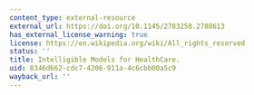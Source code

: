 ```yaml
---
content_type: external-resource
external_url: https://doi.org/10.1145/2783258.2788613
has_external_license_warning: true
license: https://en.wikipedia.org/wiki/All_rights_reserved
status: ''
title: Intelligible Models for HealthCare.
uid: 8346d662-cdc7-4206-911a-4c6cbb00a5c9
wayback_url: ''
---
```


